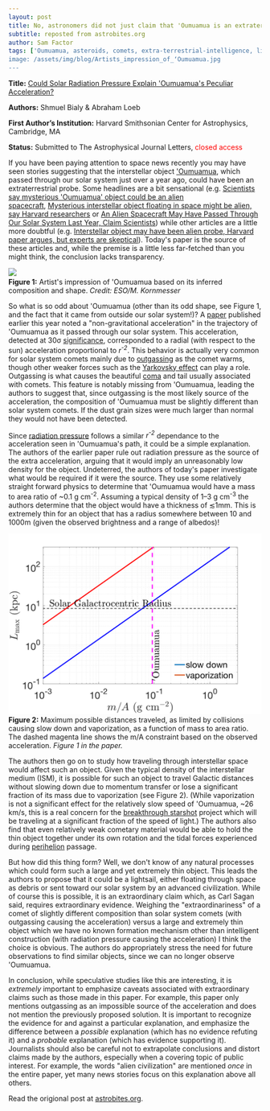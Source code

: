 ```yaml
---
layout: post
title: No, astronomers did not just claim that 'Oumuamua is an extraterrestrial probe
subtitle: reposted from astrobites.org
author: Sam Factor
tags: ['Oumuamua, asteroids, comets, extra-terrestrial-intelligence, light sails, solar system]
image: /assets/img/blog/Artists_impression_of_ʻOumuamua.jpg
---
```


<strong>Title:</strong>&nbsp;<a href="https://arxiv.org/abs/1810.11490">Could Solar Radiation Pressure Explain 'Oumuamua's Peculiar Acceleration?</a>

<strong>Authors:</strong> Shmuel Bialy &amp; Abraham Loeb

<strong>First Author’s Institution:</strong> Harvard Smithsonian Center for Astrophysics, Cambridge, MA

<strong>Status:</strong> Submitted to The Astrophysical Journal Letters,&nbsp;<span style="font-weight: 400; color: #ff0000;">closed access</span>

If you have been paying attention to space news recently you may have seen stories suggesting that the interstellar object <a href="https://astrobites.org/2017/12/20/on-the-origins-of-our-interstellar-visitor-oumuamua/">'Oumuamua</a>, which passed through our solar system just over a year ago, could have been an extraterrestrial probe. Some headlines are a bit sensational (e.g.&nbsp;<a href="https://www.nbcnews.com/mach/science/scientists-say-mysterious-oumuamua-object-could-be-alien-spacecraft-ncna931381">Scientists say mysterious 'Oumuamua' object could be an alien spacecraft</a>,&nbsp;<a href="https://www.usatoday.com/story/news/nation-now/2018/11/06/mysterious-oumuamua-object-space-alien-probe-harvard/1900213002/">Mysterious interstellar object floating in space might be alien, say Harvard researchers</a>&nbsp;or <a href="https://www.iflscience.com/space/our-first-interstellar-visitor-could-have-been-an-alien-lightsail-spacecraft-claim-scientists/">An Alien Spacecraft May Have Passed Through Our Solar System Last Year, Claim Scientists</a>) while other articles are a little more doubtful (e.g.&nbsp;<a href="https://www.cnn.com/2018/11/06/health/oumuamua-alien-probe-harvard-intl/index.html">Interstellar object may have been alien probe, Harvard paper argues, but experts are skeptical</a>). Today's paper is the source of these articles and, while the premise is a little less far-fetched than you might think, the conclusion lacks transparency.

<div class="img">
<img src="/assets/img/blog/Artists_impression_of_ʻOumuamua.jpg">
<div class="caption"><strong>Figure 1:</strong> Artist's impression of 'Oumuamua based on its inferred composition and shape. <em>Credit: ESO/M. Kornmesser</em></div>
</div>

So what is so odd about 'Oumuamua (other than its odd shape, see Figure 1, and the fact that it came from outside our solar system!)? A <a href="https://ui.adsabs.harvard.edu/#abs/2018Natur.559..223M/abstract">paper</a> published earlier this year noted a "non-gravitational acceleration" in the trajectory of 'Oumuamua as it passed through our solar system. This acceleration, detected at 30σ <a href="https://thecuriousastronomer.wordpress.com/2014/06/26/what-does-a-1-sigma-3-sigma-or-5-sigma-detection-mean/">significance</a>, corresponded to a radial (with respect to the sun) acceleration proportional to <em>r<sup>-2</sup></em>. This behavior is actually very common for solar system comets mainly due to <a href="http://www.open.ac.uk/science/research/rosetta/comets">outgassing</a> as the comet warms, though other weaker forces such as the&nbsp;<a href="https://en.wikipedia.org/wiki/Yarkovsky_effect">Yarkovsky effect</a> can play a role. Outgassing&nbsp;is what causes the beautiful <a href="https://rosetta.jpl.nasa.gov/science/comet-primer/anatomy-comet">coma</a> and tail usually associated with comets. This feature is notably missing from 'Oumuamua, leading the authors to suggest that, since outgassing is the most likely source of the acceleration, the composition of 'Oumuamua must be slightly different than solar system comets. If the dust grain sizes were much larger than normal they would not have been detected.

Since <a href="https://en.wikipedia.org/wiki/Radiation_pressure">radiation pressure</a> follows a similar&nbsp;<em>r<sup>-2</sup></em> dependance to the acceleration seen in 'Oumuamua's path, it could be a simple explanation. The authors of the earlier paper rule out radiation pressure as the source of the extra acceleration, arguing that it would imply an unreasonably low density for the object. Undeterred, the authors of today's paper investigate what would be required if it were the source.&nbsp;They use some relatively straight forward physics to determine that 'Oumuamua would have a mass to area ratio of ~0.1 g cm<sup>-2</sup>. Assuming a typical density of 1–3 g cm<sup>-3</sup> the authors determine that the object would have a thickness of ≲1mm. This is extremely thin for an object that has a radius somewhere between 10 and 1000m (given the observed brightness and a range of albedos)!

<div class="img">
<img src="/assets/img/blog/L_max.png">
<div class="caption"><strong>Figure 2:</strong> Maximum possible distances traveled, as limited by collisions causing slow down and vaporization, as a function of mass to area ratio. The dashed magenta line shows the m/A constraint based on the observed acceleration. <em>Figure 1 in the paper.</em></div>
</div>

The authors then go on to study how traveling through interstellar space would affect such an object. Given the typical density of the interstellar medium (ISM), it is possible for such an object to travel Galactic distances without slowing down due to momentum transfer or lose a significant fraction of its mass due to vaporization (see Figure 2). (While vaporization is not a significant effect for the relatively slow speed of 'Oumuamua, ~26 km/s, this is a real concern for the <a href="https://breakthroughinitiatives.org/initiative/3">breakthrough starshot</a> project which will be traveling at a significant fraction of the speed of light.) The authors also find that even relatively weak cometary material would be able to hold the thin object together under its own rotation and the tidal forces experienced during <a href="http://astronomy.swin.edu.au/cosmos/P/Perihelion">perihelion</a> passage.

But how did this thing form? Well, we don't know of any natural processes which could form such a large and yet extremely thin object. This leads the authors to propose that it could be a lightsail, either floating through space as debris or sent toward our solar system by an advanced civilization. While of course this is possible, it is an extraordinary claim which, as Carl Sagan said, requires extraordinary evidence. Weighing the "extraordinariness" of a comet of slightly different composition than solar system comets (with outgassing causing the acceleration) versus a large and extremely thin object which we have no known formation mechanism other than intelligent construction (with radiation pressure causing the acceleration) I think the choice is obvious. The authors do appropriately stress the need for future observations to find similar objects, since we can no longer observe 'Oumuamua.

In conclusion, while speculative studies like this are interesting, it is <em>extremely</em> important to emphasize caveats associated with extraordinary claims such as those made in this paper. For example, this paper only mentions outgassing as an impossible source of the acceleration and does not mention the previously proposed solution. It is important to recognize the evidence for and against a particular explanation, and emphasize the difference between a <em>possible</em> explanation (which has no evidence refuting it) and a <em>probable</em> explanation (which has evidence supporting it). Journalists should also be careful not to extrapolate conclusions and distort claims made by the authors, especially when a covering topic of public interest. For example, the words "alien civilization" are mentioned <em>once</em> in the entire paper, yet many news stories focus on this explanation above all others.

Read the origional post at [astrobites.org](https://astrobites.org/2018/11/07/oumuamua-is-likely-not-an-extraterrestrial-probe/).
